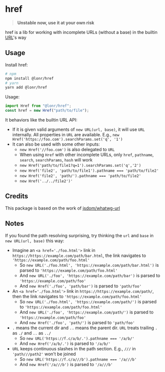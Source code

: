 # href

> **Unstable now, use it at your own risk**

href is a lib for working with incomplete URLs (without a base) in the builtin [URL](https://developer.mozilla.org/en-US/docs/Web/API/URL)'s way

## Usage

Install href:

```bash
# npm
npm install @lonr/href
# yarn
yarn add @lonr/href
```

Usage:

```js
import Href from "@lonr/href";
const href = new Href("path/to/file");
```

It behaviors like the builtin URL API:

- If it is given valid arguments of `new URL(url, base)`, it will use `URL` internally. All properties in `URL` are available. E.g., `new Href('https://foo.com').searchParams.set('q', '1')`
- It can also be used with some other inputs:
  - `new Href('//foo.com')` is also delegated to `URL`
  - When using `Href` with other incomplete URLs, only `href`, `pathname`, `search`, `searchParams`, `hash` will work
  - `new Href('path/to/file1?q=1').searchParams.set('q','2')`
  - `new Href('file2', 'path/to/file1').pathname === 'path/to/file2'`
  - `new Href('file2', 'path/').pathname === 'path/to/file2'`
  - `new Href('../../file2')'`

## Credits

This package is based on the work of [jsdom/whatwg-url](https://github.com/jsdom/whatwg-url)

## Notes

If you found the path resolving surprising, try thinking the `url` and `base` in `new URL(url, base)` this way:

- Imagine an `<a href='./foo.html'>` link in `https://https://example.com/path/bar.html`, the link navigates to `'https://example.com/path/foo.html'`
  - So `new URL('./foo.html', 'https://example.com/path/bar.html')` is parsed to `'https://example.com/path/foo.html'`
  - And `new URL('./foo', 'https://example.com/path/bar')` is parsed to `'https://example.com/path/foo'`
  - And `new Href('./foo', 'path/bar')` is parsed to `'path/foo'`
- An `<a href='./foo.html'>` link in `https://https://example.com/path/`, then the link navigates to `'https://example.com/path/foo.html'`
  - So `new URL('./foo.html', 'https://example.com/path/')` is parsed to `'https://example.com/path/foo.html'`
  - And `new URL('./foo', 'https://example.com/path/')` is parsed to `'https://example.com/path/foo'`
  - And `new Href('./foo', 'path/')` is parsed to `'path/foo'`
- `.` means the current dir and `..` means the parent dir. `URL` treats trailing `.` as `./` and `..` as `../`
  - So `new URL('https://f.c/a/b/.').pathname === '/a/b/'`
  - And `new Href('/a/b/.')` is parsed to `'/a/b/'`
- `URL` keeps continuous slashes in the path section. E.g., `///` in `'path///path2'` won't be joined
  - So `new URL('https://f.c/a///b').pathname === '/a///b'`
  - And `new Href('/a///b')` is parsed to `'/a///b'`

